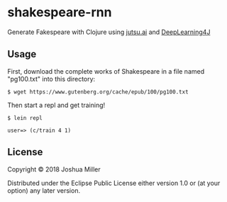 # shakespeare-rnn

Generate Fakespeare with Clojure using [jutsu.ai][jutsu] and [DeepLearning4J][dl4j]

## Usage

First, download the complete works of Shakespeare in a file named "pg100.txt"
into this directory:

`$ wget https://www.gutenberg.org/cache/epub/100/pg100.txt`

Then start a repl and get training!

`$ lein repl`

`user=> (c/train 4 1)`

## License

Copyright © 2018 Joshua Miller

Distributed under the Eclipse Public License either version 1.0 or (at
your option) any later version.

[jutsu]: https://github.com/hswick/jutsu.ai
[dl4j]: https://deeplearning4j.org
